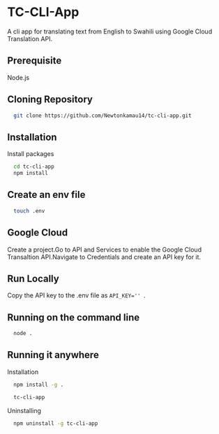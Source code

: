 
# TC-CLI-App

A cli app for translating text from English to Swahili using Google Cloud Translation API.
## Prerequisite
Node.js




## Cloning Repository
```bash
  git clone https://github.com/Newtonkamau14/tc-cli-app.git
```

## Installation

Install packages

```bash
  cd tc-cli-app
  npm install
```
## Create an env file

```bash
  touch .env
```
## Google Cloud 
Create a project.Go to API and Services to enable the Google Cloud Transaltion API.Navigate to Credentials and create an API key for it.


    
## Run Locally
Copy the API key to the .env file as ```API_KEY='' ```.

## Running on the command line
```bash
  node .
```
## Running it anywhere
Installation
```bash
  npm install -g .
```
```bash
  tc-cli-app
```
Uninstalling
```bash
  npm uninstall -g tc-cli-app
```